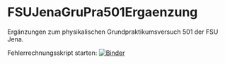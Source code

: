 # FSUJenaGruPra501Ergaenzung
Ergänzungen zum physikalischen Grundpraktikumsversuch 501 der FSU Jena.

Fehlerrechnungsskript starten:
[![Binder](https://mybinder.org/badge_logo.svg)](https://mybinder.org/v2/gh/mmaeusezahl/FSUJenaGruPra501Ergaenzung/master?filepath=Numerische%20Fehlerrechnung%2F501NumerischeFehlerrechnung.ipynb)
